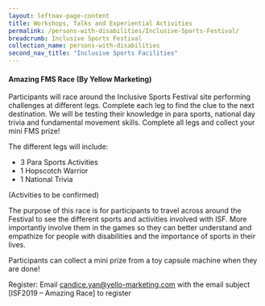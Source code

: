 ```yaml
---
layout: leftnav-page-content
title: Workshops, Talks and Experiential Activities
permalink: /persons-with-disabilities/Inclusive-Sports-Festival/
breadcrumb: Inclusive Sports Festival
collection_name: persons-with-disabilities
second_nav_title: "Inclusive Sports Facilities"
---
```


#### Amazing FMS Race (By Yellow Marketing)

Participants will race around the Inclusive Sports Festival site performing challenges at different legs. Complete each leg to find the clue to the next destination. We will be testing their knowledge in para sports, national day trivia and fundamental movement skills. Complete all legs and collect your mini FMS prize!

The different legs will include:
* 3 Para Sports Activities
* 1 Hopscotch Warrior
* 1 National Trivia

(Activities to be confirmed)

The purpose of this race is for participants to travel across around the Festival to see the different sports and activities involved with ISF. More importantly involve them in the games so they can better understand and empathize for people with disabilities and the importance of sports in their lives.  

Participants can collect a mini prize from a toy capsule machine when they are done!
 
Register: Email <candice.yan@yello-marketing.com> with the email subject [ISF2019 – Amazing Race] to register

